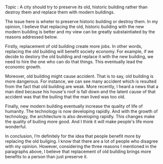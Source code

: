 Topic : A city should try to preserve its old, historic building rather than destroy them and replace them with modern buildings.

The issue here is wheter to preserve historic building or destroy them. In my opinion, I believe that replacing the old, historic building with the new modern building is better and my view can be greatly substaintiated by the reasons addressed below.

Firstly, replacement of old building create more jobs. In other words, replacing the old building will benefit society economy. For example, if we decide to destory the old building and replace it with the new building, we need to hire the one who can do that things. This eventually lead the economic growth.

Moreover, old building might cause accident. That is to say, old building is more dangerous. For instance, we can see many accident which is resulted from the fact that old building are weak. More recently, I heard a news that a man died because his house's roof is fall down and the latent cause of that accident was that the builing that the man lived was too old.

Finally, new modern building eventually increase the quality of life of humanity. The technology is now developing rapidly. And with the growth of technology, the architecture is also developing rapidly. This changes make the quality of builing more good. And I think it will make people's life more wonderful.

In conclusion, I’m definitely for the idea that people benefit more by replacing the old builging. I know that there are a lot of people who disagree with my opinion. However, considering the three reasons I mentioned in the paragraphs above, I believe that replacement of old building brings more benefits to a person than just preserve it.
